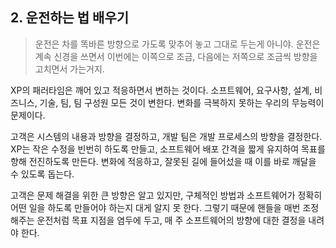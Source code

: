 
## 2. 운전하는 법 배우기

> 운전은 차를 똑바른 방향으로 가도록 맞추어 놓고 그대로 두는게 아니야.
> 운전은 계속 신경을 쓰면서 이번에는 이쪽으로 조금, 다음에는 저쪽으로 조금씩 방향을 고치면서 가는거지.

XP의 패러타임은 깨어 있고 적응하면서 변하는 것이다.
소프트웨어, 요구사항, 설계, 비즈니스, 기술, 팀, 팀 구성원 모든 것이 변한다. 
변화를 극복하지 못하는 우리의 무능력이 문제이다.

고객은 시스템의 내용과 방향을 결정하고, 개발 팀은 개발 프로세스의 방향을 결정한다. 
XP는 작은 수정을 빈번히 하도록 만들고, 소프트웨어 배포 간격을 짧게 유지하여 목표를 향해 전진하도록 만든다. 
변화에 적응하고, 잘못된 길에 들어섰을 때 이를 바로 깨달을 수 있도록 돕는다. 

고객은 문제 해결을 위한 큰 방향은 알고 있지만, 구체적인 방법과 소프트웨어가 정확히 어떤 일을 하도록 만들어야 하는지 대게 알지 못 한다. 
그렇기 때문에 핸들을 매번 조정해주는 운전처럼 목표 지점을 염두에 두고, 매 주 소프트웨어의 방향에 대한 결정을 내려야 한다. 